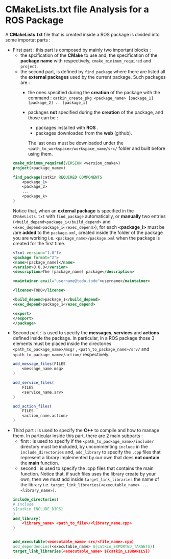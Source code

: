 # CMakeLists.txt file Analysis for a ROS Package

A **CMakeLists.txt** file that is created inside a ROS package is divided into some importat parts :
- First part : this part is composed by mainly two important blocks :
    - the spcification of the **CMake** to use and, the specification of the **package name** with respectively, `cmake_minimum_required` and `project`.
    - the second part, is defined by `find_package` where there are listed all the **external packages** used by the current package. 
    Such packages are :
        - the ones specified during the **creation** of the package with the command : `catkin_create_pkg <package_name> [package_1] [package_2] .. [package_i]`
        - packages **not** specified during the **creation** of the package, and those can be :
            - packages installed with **ROS** .
            - packages downloaded from the **web** (github).
        
            The last ones must be downloaded under the `<path_to_workspace>/workspace_name/src/` folder and built before using them.
    ```CMake
    cmake_minimum_required(VERSION <version_cmake>)
    project(<package_name>)

    find_package(catkin REQUIRED COMPONENTS
        <package_1>
        <package_2>
        ...
        <package_k>
    )   
    ```
    Notice that, when an **external package** is specified in the `CMakeLists.txt` with `find_package` automatically, or **manually** two entries (`<build_depend>package_i</build_depend>` and `<exec_depend>package_i</exec_depend>`), for each **<package_i>** must be /are **added** to the `package.xml`, created inside the folder of the package you are working i.e. `<package_name>/package.xml` when the package is created for the first time.
    ```xml
    <?xml version="1.0"?>
    <package format="2">
    <name>[package_name]</name>
    <version>0.0.0</version>
    <description>The [package_name] package</description>
    
    <maintainer email="username@todo.todo">username</maintainer>

    <license>TODO</license>

    <build_depend>package_1</build_depend>
    <exec_depend>package_1</exec_depend>

    <export>
    </export>
    </package>
    ```
- Second part : is used to specify the **messages**, **services** and **actions** defined inside the package. In particular, in a ROS package those 3 elements must be placed inside the directories `<path_to_package_name>/msg/` , `<path_to_package_name>/srv/` and `<path_to_package_name>/action/` respectively.
    ```CMake
    add_message_files(FILES 
        <message_name.msg> 
    )

    add_service_files(
        FILES
        <service_name.srv> 
    )

    add_action_files(
        FILES
        <action_name.action>
    )
    ```
- Third part : is used to specify the **C++** to compile and how to manage them. In particular inside this part, there are 2 main subparts :
    - first : is used to specify if the `<path_to_package_name>/include/` directory must be included, by uncommenting `include` in the `include_directories` and, `add_library` to specify the `.cpp` files that represent a library implemented by our own that does **not contain** the **main** function.
    - second : is used to specify the .cpp files that contains the main function. Notice that, if such files uses the library create by your own, then we must add inside `target_link_libraries` the name of the library i.e. `target_link_libraries(<executable_name> ... <library_name>)`.
    ```CMake
    include_directories(
    # include
    ${catkin_INCLUDE_DIRS}
    )
    add_library(
        <library_name> <path_to_file>/<library_name.cpp>
    )


    add_executable(<executable_name> src/<file_name>.cpp)
    add_dependencies(<executable_name> ${catkin_EXPORTED_TARGETS})
    target_link_libraries(<executable_name> ${catkin_LIBRARIES})
    ```